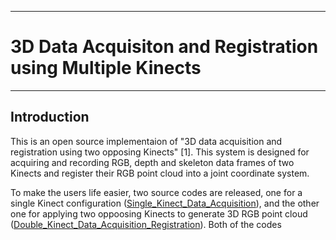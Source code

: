 -----------------------------------------------------------------
# 3D Data Acquisiton and Registration using Multiple Kinects #
-----------------------------------------------------------------

## Introduction
This is an open source implementaion of "3D data acquisition and registration using two opposing Kinects" [1]. This system is designed for acquiring and recording RGB, depth and skeleton data frames of two Kinects and register their RGB point cloud into a joint coordinate system.

To make the users life easier, two source codes are released, one for a single Kinect configuration ([Single_Kinect_Data_Acquisition](https://github.com/BristolVisualPFT/Double_Kinect_3D_Data_Acquisition_Registration/tree/master/Single_Kinect_Data_Acquisition)), and the other one for applying two oppoosing Kinects to generate 3D RGB point cloud ([Double_Kinect_Data_Acquisition_Registration](https://github.com/BristolVisualPFT/Double_Kinect_3D_Data_Acquisition_Registration/tree/master/Double_Kinect_Data_Acquisition_Registration)). Both of the codes


